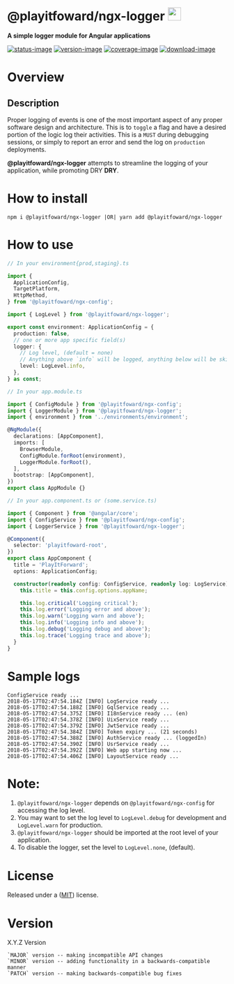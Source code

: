 # @playitfoward/ngx-logger <img style="margin-bottom: -6px" width="30" src="../../libs/agx-assets/src/lib/images/tech/playitfoward-x250.png">

**A simple logger module for Angular applications**

[![status-image]][status-link]
[![version-image]][version-link]
[![coverage-image]][coverage-link]
[![download-image]][download-link]

# Overview

## Description

Proper logging of events is one of the most important aspect of any proper software design and architecture. This is to `toggle` a flag and have a desired portion of the logic log their activities. This is a `MUST` during debugging sessions, or simply to report an error and send the log on `production` deployments.

**@playitfoward/ngx-logger** attempts to streamline the logging of your application, while promoting DRY **DRY**.

# How to install

    npm i @playitfoward/ngx-logger |OR| yarn add @playitfoward/ngx-logger

# How to use

```typescript
// In your environment{prod,staging}.ts

import {
  ApplicationConfig,
  TargetPlatform,
  HttpMethod,
} from '@playitfoward/ngx-config';

import { LogLevel } from '@playitfoward/ngx-logger';

export const environment: ApplicationConfig = {
  production: false,
  // one or more app specific field(s)
  logger: {
    // Log level, (default = none)
    // Anything above `info` will be logged, anything below will be skipped
    level: LogLevel.info,
  },
} as const;
```

```typescript
// In your app.module.ts

import { ConfigModule } from '@playitfoward/ngx-config';
import { LoggerModule } from '@playitfoward/ngx-logger';
import { environment } from '../environments/environment';

@NgModule({
  declarations: [AppComponent],
  imports: [
    BrowserModule,
    ConfigModule.forRoot(environment),
    LoggerModule.forRoot(),
  ],
  bootstrap: [AppComponent],
})
export class AppModule {}
```

```typescript
// In your app.component.ts or (some.service.ts)

import { Component } from '@angular/core';
import { ConfigService } from '@playitfoward/ngx-config';
import { LoggerService } from '@playitfoward/ngx-logger';

@Component({
  selector: 'playitfoward-root',
})
export class AppComponent {
  title = 'PlayItForward';
  options: ApplicationConfig;

  constructor(readonly config: ConfigService, readonly log: LogService) {
    this.title = this.config.options.appName;

    this.log.critical('Logging critical');
    this.log.error('Logging error and above');
    this.log.warn('Logging warn and above');
    this.log.info('Logging info and above');
    this.log.debug('Logging debug and above');
    this.log.trace('Logging trace and above');
  }
}
```

# Sample logs

```
ConfigService ready ...
2018-05-17T02:47:54.184Z [INFO] LogService ready ...
2018-05-17T02:47:54.188Z [INFO] GqlService ready ...
2018-05-17T02:47:54.375Z [INFO] I18nService ready ... (en)
2018-05-17T02:47:54.378Z [INFO] UixService ready ...
2018-05-17T02:47:54.379Z [INFO] JwtService ready ...
2018-05-17T02:47:54.384Z [INFO] Token expiry ... (21 seconds)
2018-05-17T02:47:54.388Z [INFO] AuthService ready ... (loggedIn)
2018-05-17T02:47:54.390Z [INFO] UsrService ready ...
2018-05-17T02:47:54.392Z [INFO] Web app starting now ...
2018-05-17T02:47:54.406Z [INFO] LayoutService ready ...
```

# Note:

1. `@playitfoward/ngx-logger` depends on `@playitfoward/ngx-config` for accessing the log level.
2. You may want to set the log level to `LogLevel.debug` for development and `LogLevel.warn` for production.
3. `@playitfoward/ngx-logger` should be imported at the root level of your application.
4. To disable the logger, set the level to `LogLevel.none`, (default).

# License

Released under a ([MIT](https://raw.githubusercontent.com/neekware/playitfoward/main/LICENSE)) license.

# Version

X.Y.Z Version

    `MAJOR` version -- making incompatible API changes
    `MINOR` version -- adding functionality in a backwards-compatible manner
    `PATCH` version -- making backwards-compatible bug fixes

[status-image]: https://github.com/neekware/playitfoward/actions/workflows/ci.yml/badge.svg
[status-link]: https://github.com/neekware/playitfoward/actions/workflows/ci.yml
[version-image]: https://img.shields.io/npm/v/@playitfoward/ngx-logger.svg
[version-link]: https://www.npmjs.com/package/@playitfoward/ngx-logger
[coverage-image]: https://coveralls.io/repos/neekware/playitfoward/badge.svg
[coverage-link]: https://coveralls.io/r/neekware/playitfoward
[download-image]: https://img.shields.io/npm/dm/@playitfoward/ngx-logger.svg
[download-link]: https://www.npmjs.com/package/@playitfoward/ngx-logger
